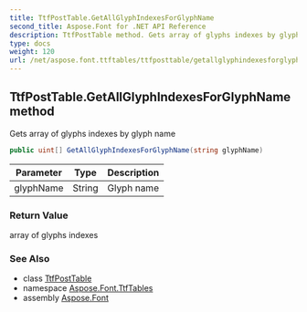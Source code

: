 ```yaml
---
title: TtfPostTable.GetAllGlyphIndexesForGlyphName
second_title: Aspose.Font for .NET API Reference
description: TtfPostTable method. Gets array of glyphs indexes by glyph name
type: docs
weight: 120
url: /net/aspose.font.ttftables/ttfposttable/getallglyphindexesforglyphname/
---
```

## TtfPostTable.GetAllGlyphIndexesForGlyphName method

Gets array of glyphs indexes by glyph name

```csharp
public uint[] GetAllGlyphIndexesForGlyphName(string glyphName)
```

| Parameter | Type | Description |
| --- | --- | --- |
| glyphName | String | Glyph name |

### Return Value

array of glyphs indexes

### See Also

* class [TtfPostTable](../)
* namespace [Aspose.Font.TtfTables](../../../aspose.font.ttftables/)
* assembly [Aspose.Font](../../../)



